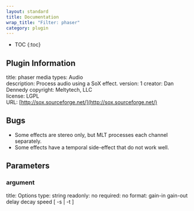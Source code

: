 ```yaml
---
layout: standard
title: Documentation
wrap_title: "Filter: phaser"
category: plugin
---
```

* TOC
{:toc}

## Plugin Information

title: phaser
media types:
Audio  
description: Process audio using a SoX effect.
version: 1
creator: Dan Dennedy
copyright: Meltytech, LLC  
license: LGPL  
URL: [http://sox.sourceforge.net/](http://sox.sourceforge.net/)  

## Bugs

* Some effects are stereo only, but MLT processes each channel separately.
* Some effects have a temporal side-effect that do not work well.


## Parameters

### argument

title: Options  type: string
readonly: no
required: no
format: gain-in gain-out delay decay speed [ -s | -t ]  

